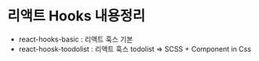 # 리액트 Hooks 내용정리 

* react-hooks-basic : 리액트 훅스 기본 
* react-hoosk-toodolist : 리액트 훅스 todolist 
    => SCSS + Component in Css
    